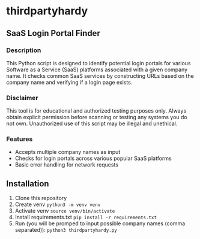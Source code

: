 # thirdpartyhardy
## SaaS Login Portal Finder

### Description
This Python script is designed to identify potential login portals for various Software as a Service (SaaS) platforms associated with a given company name. It checks common SaaS services by constructing URLs based on the company name and verifying if a login page exists.

### Disclaimer
This tool is for educational and authorized testing purposes only. Always obtain explicit permission before scanning or testing any systems you do not own. Unauthorized use of this script may be illegal and unethical.

### Features
- Accepts multiple company names as input
- Checks for login portals across various popular SaaS platforms
- Basic error handling for network requests

## Installation
1. Clone this repository 
2. Create venv `python3 -m venv venv`
3. Activate venv `source venv/bin/activate`
4. Install requirements.txt `pip install -r requirements.txt`
5. Run (you will be promped to input possible company names (comma separated)): `python3 thirdpartyhardy.py` 
